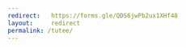 ```yaml
---
redirect:   https://forms.gle/QDS6jwPb2ux1XHf48
layout:     redirect
permalink: /tutee/
---
```

<!--JULY TUTOR FORM-->
